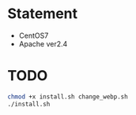 # Statement
* CentOS7
* Apache ver2.4

# TODO
```bash
chmod +x install.sh change_webp.sh
./install.sh
```